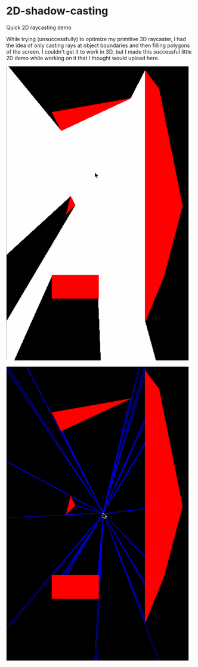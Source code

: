 # 2D-shadow-casting
Quick 2D raycasting demo

While trying (unsuccessfully) to optimize my primitive 3D raycaster, I had the idea of only casting rays at object boundaries and then filling polygons of the screen. I couldn't get it to work in 3D, but I made this successful little 2D demo while working on it that I thought would upload here.

![demo](shadow_demo.gif)

![how it works](explanation.gif)
